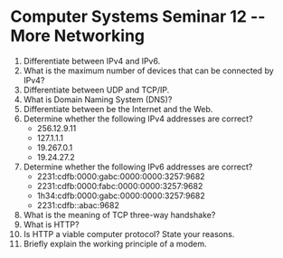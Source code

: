 # Computer Systems Seminar 12 -- More Networking

1. Differentiate between IPv4 and IPv6.
2. What is the maximum number of devices that can be connected by IPv4? 
3. Differentiate between UDP and TCP/IP.
4. What is Domain Naming System (DNS)?
5. Differentiate between be the Internet and the Web.
6. Determine whether the following IPv4 addresses are correct?
   - 256.12.9.11
   - 127.1.1.1
   - 19.267.0.1
   - 19.24.27.2
7. Determine whether the following IPv6 addresses are correct?
   - 2231:cdfb:0000:gabc:0000:0000:3257:9682
   - 2231:cdfb:0000:fabc:0000:0000:3257:9682
   - 1h34:cdfb:0000:gabc:0000:0000:3257:9682
   - 2231:cdfb::abac:9682
8. What is the meaning of TCP three-way handshake?
9. What is HTTP?
10. Is HTTP a viable computer protocol? State your reasons.
11. Briefly explain the working principle of a modem.